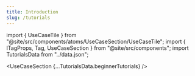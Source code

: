 ```yaml
---
title: Introduction
slug: /tutorials
---
```


import { UseCaseTile } from "@site/src/components/atoms/UseCaseSection/UseCaseTile";
import { ITagProps, Tag, UseCaseSection } from "@site/src/components";
import TutorialsData from "../data.json";

<UseCaseSection {...TutorialsData.beginnerTutorials} />